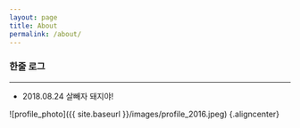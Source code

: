 ```yaml
---
layout: page
title: About
permalink: /about/
---
```

### 한줄 로그
---
- 2018.08.24 살빼자 돼지야!

![profile_photo]({{ site.baseurl }}/images/profile_2016.jpeg) {.aligncenter}
